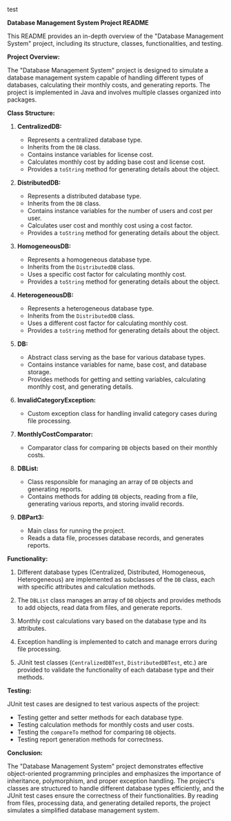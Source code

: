 test

**Database Management System Project README**

This README provides an in-depth overview of the "Database Management System" project, including its structure, classes, functionalities, and testing.

**Project Overview:**

The "Database Management System" project is designed to simulate a database management system capable of handling different types of databases, calculating their monthly costs, and generating reports. The project is implemented in Java and involves multiple classes organized into packages.

**Class Structure:**

1. **CentralizedDB:**
   - Represents a centralized database type.
   - Inherits from the `DB` class.
   - Contains instance variables for license cost.
   - Calculates monthly cost by adding base cost and license cost.
   - Provides a `toString` method for generating details about the object.

2. **DistributedDB:**
   - Represents a distributed database type.
   - Inherits from the `DB` class.
   - Contains instance variables for the number of users and cost per user.
   - Calculates user cost and monthly cost using a cost factor.
   - Provides a `toString` method for generating details about the object.

3. **HomogeneousDB:**
   - Represents a homogeneous database type.
   - Inherits from the `DistributedDB` class.
   - Uses a specific cost factor for calculating monthly cost.
   - Provides a `toString` method for generating details about the object.

4. **HeterogeneousDB:**
   - Represents a heterogeneous database type.
   - Inherits from the `DistributedDB` class.
   - Uses a different cost factor for calculating monthly cost.
   - Provides a `toString` method for generating details about the object.

5. **DB:**
   - Abstract class serving as the base for various database types.
   - Contains instance variables for name, base cost, and database storage.
   - Provides methods for getting and setting variables, calculating monthly cost, and generating details.

6. **InvalidCategoryException:**
   - Custom exception class for handling invalid category cases during file processing.

7. **MonthlyCostComparator:**
   - Comparator class for comparing `DB` objects based on their monthly costs.

8. **DBList:**
   - Class responsible for managing an array of `DB` objects and generating reports.
   - Contains methods for adding `DB` objects, reading from a file, generating various reports, and storing invalid records.

9. **DBPart3:**
   - Main class for running the project.
   - Reads a data file, processes database records, and generates reports.

**Functionality:**

1. Different database types (Centralized, Distributed, Homogeneous, Heterogeneous) are implemented as subclasses of the `DB` class, each with specific attributes and calculation methods.

2. The `DBList` class manages an array of `DB` objects and provides methods to add objects, read data from files, and generate reports.

3. Monthly cost calculations vary based on the database type and its attributes.

4. Exception handling is implemented to catch and manage errors during file processing.

5. JUnit test classes (`CentralizedDBTest`, `DistributedDBTest`, etc.) are provided to validate the functionality of each database type and their methods.

**Testing:**

JUnit test cases are designed to test various aspects of the project:
- Testing getter and setter methods for each database type.
- Testing calculation methods for monthly costs and user costs.
- Testing the `compareTo` method for comparing `DB` objects.
- Testing report generation methods for correctness.

**Conclusion:**

The "Database Management System" project demonstrates effective object-oriented programming principles and emphasizes the importance of inheritance, polymorphism, and proper exception handling. The project's classes are structured to handle different database types efficiently, and the JUnit test cases ensure the correctness of their functionalities. By reading from files, processing data, and generating detailed reports, the project simulates a simplified database management system.
